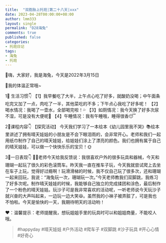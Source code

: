 ```yaml
---
title:  "双胞胎上托班|第二十八天|xxx"
date: 2023-04-28T00:00:00+08:00
author: lmm333
layout: single
permalink: "D28海兔"
comments: true
published: false
categories:
- 托班日记
tags:
- 海兔
- 托班
---
```

👋嗨，大家好，我是海兔，今天是2022年3月15日

🔆我的体温正常哦~

1⃣️ 生活习惯👇
【1】我早餐吃了大半，上午点心吃了好多，就酸奶没喝；中午面条吃完又加了一点，肉吃了一半，其他菜吃的不多；下午点心我吃了好多呢！
【2】喝水情况：我喝了一壶水，全部喝完啦！💦
【3】如厕情况：我今天换了好多次尿不湿，可是没有大便呢💩
【4】午睡情况：我有午睡哦，睡得很香😴

2⃣️课程内容👇
【探究活动】
今天我们学习了一本绘本《幼儿园里我不哭》📚绘本里讲述了拥有晴天娃娃的小朋友是不会下眼泪雨的，会非常开心。老师和我们一起用纸巾制作了自己的晴天娃娃，给娃娃们涂上了漂亮的颜色。我们也拥有属于自己的晴天娃娃，可以做一个快快乐乐的宝贝！🌞

3⃣️一日表现👇
👩‍🏫老师今天给我反馈说：我很喜欢户外的很多玩具和器械，今天和珊瑚一起玩了很久的彩色滚筒车。昨天我一直在推车子玩，今天我就尝试爬上去坐在车子上玩，觉得好过瘾啊！玩滑滑梯的时候，我不仅自己玩了很多次，还和珊瑚一起来回玩，我说：“海兔玩一次，珊瑚玩一次。”今天老师教我们双脚跳，我练习了好多次呢。制作晴天娃娃的时候，我能够自己独立的完成揉团和涂色，最后制作了一个粉色的晴天娃娃。玩沙子可是我非常喜欢的活动呢，一听老师说今天玩沙子就兴奋的大声叫起来，一边玩一边大笑😆。虽然我的小袜子被弄脏了，可是我也不怕啦。今天是愉快的一天，我期待明天的活动哟！

❤️：温馨提示：老师提醒我，想玩姐姐手里的玩具时可以和姐姐商量，不能咬人哦。

> #happyday #晴天娃娃 #户外活动 #爬车子 #双脚跳 #沙子玩具 #开心心情 #好奇心
